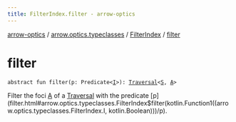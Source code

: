 ```yaml
---
title: FilterIndex.filter - arrow-optics
---
```


[arrow-optics](../../index.html) / [arrow.optics.typeclasses](../index.html) / [FilterIndex](index.html) / [filter](./filter.html)

# filter

`abstract fun filter(p: Predicate<`[`I`](index.html#I)`>): `[`Traversal`](../../arrow.optics/-traversal.html)`<`[`S`](index.html#S)`, `[`A`](index.html#A)`>`

Filter the foci [A](index.html#A) of a [Traversal](../../arrow.optics/-traversal.html) with the predicate [p](filter.html#arrow.optics.typeclasses.FilterIndex$filter(kotlin.Function1((arrow.optics.typeclasses.FilterIndex.I, kotlin.Boolean)))/p).

